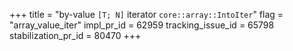 +++
title = "by-value `[T; N]` iterator `core::array::IntoIter`"
flag = "array_value_iter"
impl_pr_id = 62959
tracking_issue_id = 65798
stabilization_pr_id = 80470
+++
